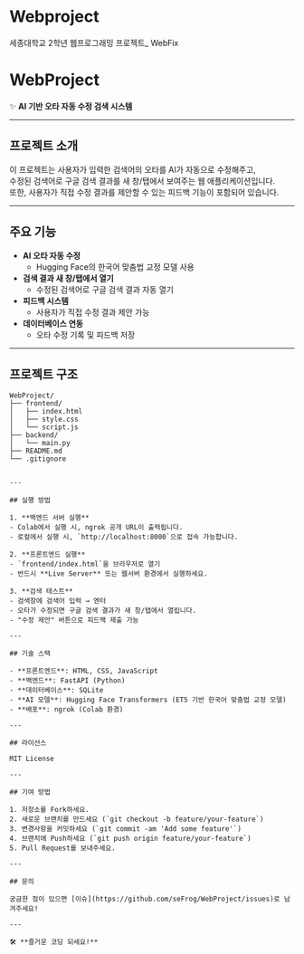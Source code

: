 # Webproject
세종대학교 2학년 웹프로그래밍 프로젝트_ WebFix
# WebProject

✨ **AI 기반 오타 자동 수정 검색 시스템**

---

## 프로젝트 소개

이 프로젝트는 사용자가 입력한 검색어의 오타를 AI가 자동으로 수정해주고,  
수정된 검색어로 구글 검색 결과를 새 창/탭에서 보여주는 웹 애플리케이션입니다.  
또한, 사용자가 직접 수정 결과를 제안할 수 있는 피드백 기능이 포함되어 있습니다.

---

## 주요 기능

- **AI 오타 자동 수정**
  - Hugging Face의 한국어 맞춤법 교정 모델 사용
- **검색 결과 새 창/탭에서 열기**
  - 수정된 검색어로 구글 검색 결과 자동 열기
- **피드백 시스템**
  - 사용자가 직접 수정 결과 제안 가능
- **데이터베이스 연동**
  - 오타 수정 기록 및 피드백 저장

---

## 프로젝트 구조

```plaintext
WebProject/
├── frontend/
│   ├── index.html
│   ├── style.css
│   └── script.js
├── backend/
│   └── main.py
├── README.md
└── .gitignore


---

## 실행 방법

1. **백엔드 서버 실행**
- Colab에서 실행 시, ngrok 공개 URL이 출력됩니다.
- 로컬에서 실행 시, `http://localhost:8000`으로 접속 가능합니다.

2. **프론트엔드 실행**
- `frontend/index.html`을 브라우저로 열기
- 반드시 **Live Server** 또는 웹서버 환경에서 실행하세요.

3. **검색 테스트**
- 검색창에 검색어 입력 → 엔터
- 오타가 수정되면 구글 검색 결과가 새 창/탭에서 열립니다.
- "수정 제안" 버튼으로 피드백 제출 가능

---

## 기술 스택

- **프론트엔드**: HTML, CSS, JavaScript
- **백엔드**: FastAPI (Python)
- **데이터베이스**: SQLite
- **AI 모델**: Hugging Face Transformers (ET5 기반 한국어 맞춤법 교정 모델)
- **배포**: ngrok (Colab 환경)

---

## 라이선스

MIT License

---

## 기여 방법

1. 저장소를 Fork하세요.
2. 새로운 브랜치를 만드세요 (`git checkout -b feature/your-feature`)
3. 변경사항을 커밋하세요 (`git commit -am 'Add some feature'`)
4. 브랜치에 Push하세요 (`git push origin feature/your-feature`)
5. Pull Request를 보내주세요.

---

## 문의

궁금한 점이 있으면 [이슈](https://github.com/seFrog/WebProject/issues)로 남겨주세요!

---

🛠️ **즐거운 코딩 되세요!**

